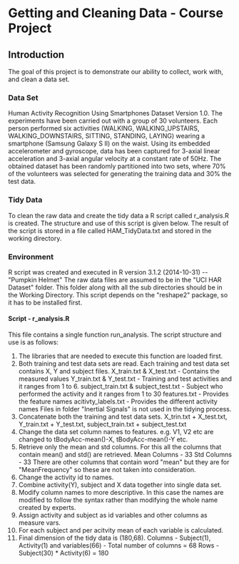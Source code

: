 # Getting and Cleaning Data - Course Project

## Introduction
The goal of this project is to demonstrate our ability to collect, work with, and clean a data set.

### Data Set
Human Activity Recognition Using Smartphones Dataset Version 1.0. 
The experiments have been carried out with a group of 30 volunteers. Each person performed six activities (WALKING, WALKING_UPSTAIRS, WALKING_DOWNSTAIRS, SITTING, STANDING, LAYING) wearing a smartphone (Samsung Galaxy S II) on the waist. Using its embedded accelerometer and gyroscope, data has been captured for 3-axial linear acceleration and 3-axial angular velocity at a constant rate of 50Hz. The obtained dataset has been randomly partitioned into two sets, where 70% of the volunteers was selected for generating the training data and 30% the test data.

### Tidy Data
To clean the raw data and create the tidy data a R script called r_analysis.R is created.  The structure and use of this script is given below.
The result of the script is stored in a file called HAM_TidyData.txt and stored in the working directory.

### Environment
R script was created and executed in R version 3.1.2 (2014-10-31) -- "Pumpkin Helmet"
The raw data files are assumed to be in the "UCI HAR Dataset" folder. This folder along with all the sub directories should be in the Working Directory.
This script depends on the "reshape2" package, so it has to be installed first.  

#### Script - r_analysis.R
This file contains a single function run_analysis. The script structure and use is as follows:
1.  The libraries that are needed to execute this function are loaded first. 
2.  Both training and test data sets are read. Each training and test data set contains X, Y and subject files.
X_train.txt & X_test.txt - Contains the measured values
Y_train.txt & Y_test.txt - Training and test activities and it ranges from 1 to 6. 
subject_train.txt & subject_test.txt - Subject who performed the activity and it ranges from 1 to 30
features.txt - Provides the feature names
acitivty_labels.txt - Provides the different activity names
Files in folder "Inertial Signals" is not used in the tidying process.
3.  Concatenate both the training and test data sets. X_trin.txt + X_test.txt, Y_train.txt + Y_test.txt, subject_train.txt + subject_test.txt
4.  Change the data set column names to features. e.g. V1, V2 etc are changed to tBodyAcc-mean()-X, tBodyAcc-mean()-Y etc.
5.  Retrieve only the mean and std columns. For this all the columns that contain mean() and std() are retrieved. 
Mean Columns - 33
Std Columns - 33
There are other columns that contain word "mean" but they are for "MeanFrequency" so these are not taken into consideration.
6.  Change the activity id to names.
7.  Combine activity(Y), subject and X data together into single data set.
8.  Modify column names to more descriptive. In this case the names are modified to follow the syntax rather than modifying the whole name created by experts.
9.  Assign activity and subject as id variables and other columns as measure vars.
10.  For each subject and per acitvity mean of each variable is calculated. 
11.  Final dimension of the tidy data is (180,68). 
Columns -  Subject(1), Activity(1) and variables(66) - Total number of columns = 68
Rows - Subject(30) * Activity(6) = 180 
